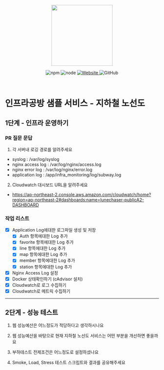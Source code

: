 <p align="center">
    <img width="200px;" src="https://raw.githubusercontent.com/woowacourse/atdd-subway-admin-frontend/master/images/main_logo.png"/>
</p>
<p align="center">
  <img alt="npm" src="https://img.shields.io/badge/npm-%3E%3D%205.5.0-blue">
  <img alt="node" src="https://img.shields.io/badge/node-%3E%3D%209.3.0-blue">
  <a href="https://edu.nextstep.camp/c/R89PYi5H" alt="nextstep atdd">
    <img alt="Website" src="https://img.shields.io/website?url=https%3A%2F%2Fedu.nextstep.camp%2Fc%2FR89PYi5H">
  </a>
  <img alt="GitHub" src="https://img.shields.io/github/license/next-step/atdd-subway-service">
</p>

<br>

# 인프라공방 샘플 서비스 - 지하철 노선도

## 1단계 - 인프라 운영하기
### PR 질문 문답
1. 각 서버내 로깅 경로를 알려주세요
- syslog : /var/log/syslog
- nginx access log : /var/log/nginx/access.log
- nginx error log : /var/log/nginx/error.log
- application log : /app/infra_monitoring/log/subway.log

2. Cloudwatch 대시보드 URL을 알려주세요
- https://ap-northeast-2.console.aws.amazon.com/cloudwatch/home?region=ap-northeast-2#dashboards:name=lunechaser-publicA2-DASHBOARD

### 작업 리스트
- [x] Application Log에대한 로그파일 생성 및 저장
  - [x] Auth 항목에대한 Log 추가
  - [x] favorite 항목에대한 Log 추가
  - [x] line 항목에대한 Log 추가
  - [x] map 항목에대한 Log 추가
  - [x] member 항목에대한 Log 추가
  - [x] station 항목에대한 Log 추가
- [x] Nginx Access Log 설정
- [x] Docker 상태확인하기 (cAdvisor 설치)
- [x] Cloudwatch로 로그 수집하기
- [x] Cloudwatch로 메트릭 수집하기
---

## 2단계 - 성능 테스트
1. 웹 성능예산은 어느정도가 적당하다고 생각하시나요

2. 웹 성능예산을 바탕으로 현재 지하철 노선도 서비스는 어떤 부분을 개선하면 좋을까요

3. 부하테스트 전제조건은 어느정도로 설정하셨나요

4. Smoke, Load, Stress 테스트 스크립트와 결과를 공유해주세요
